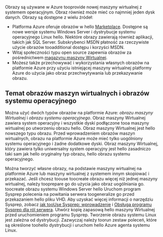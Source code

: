 

Obrazy są używane w Azure tooprovide nowej maszyny wirtualnej z systemem operacyjnym. Obraz również może mieć co najmniej jeden dysk danych. Obrazy są dostępne z wielu źródeł:

* Platforma Azure oferuje obrazów w hello [Marketplace](https://azure.microsoft.com/gallery/virtual-machines/). Dostępne są nowe wersje systemu Windows Server i dystrybucje systemu operacyjnego Linux hello. Niektóre obrazy zawierają również aplikacji, takich jak SQL Server. Subskrybenci MSDN płatność za rzeczywiste użycie obrazów tooadditional dostępu i korzyści MSDN.
* Witaj społeczności typu open source zapewnia obrazów za pośrednictwem [magazynu maszyny Wirtualnej](http://vmdepot.msopentech.com/List/Index).
* Możesz także przechowywać i wykorzystania własnych obrazów na platformie Azure przy użyciu istniejącej maszyny wirtualnej platformy Azure do użycia jako obraz przechwytywania lub przekazywanie obrazu.

## <a name="about-vm-images-and-os-images"></a>Temat obrazów maszyn wirtualnych i obrazów systemu operacyjnego
Można użyć dwóch typów obrazów na platformie Azure: *obrazu maszyny Wirtualnej* i *obrazu systemu operacyjnego*. Obraz maszyny Wirtualnej zawiera system operacyjny i wszystkie dyski podłączone tooa maszyny wirtualnej po utworzeniu obrazu hello. Obraz maszyny Wirtualnej jest hello nowszego typu obrazu. Przed wprowadzeniem obrazów maszyn wirtualnych, obrazu na platformie Azure może mieć tylko uogólniony systemu operacyjnego i żadne dodatkowe dyski. Obraz maszyny Wirtualnej, który zawiera tylko uniwersalny system operacyjny jest hello zasadniczo taki sam jak hello oryginalny typ obrazu, hello obrazu systemu operacyjnego.

Można tworzyć własne obrazy, na podstawie maszyny wirtualnej na platformie Azure lub maszyny wirtualnej z systemem innym skopiować i przekazać. Jeśli chcesz toouse toocreate obrazu więcej niż jednej maszyny wirtualnej, należy tooprepare go do użycia jako obraz uogólniania go. toocreate obrazu systemu Windows Server hello Uruchom program Sysprep polecenia na powitania serwera toogeneralize go przed przekazaniem hello pliku VHD. Aby uzyskać więcej informacji o narzędziu Sysprep, zobacz [jak tooUse Sysprep: wprowadzenie](http://go.microsoft.com/fwlink/p/?LinkId=392030) i [Obsługa programu Sysprep dla ról serwera](https://msdn.microsoft.com/windows/hardware/commercialize/manufacture/desktop/sysprep-support-for-server-roles). Utwórz kopię zapasową hello maszyny Wirtualnej przed uruchomieniem programu Sysprep. Tworzenie obrazu systemu Linux jest zależna od dystrybucji. Zazwyczaj należy toorun zestaw poleceń, które są określone toohello dystrybucji i uruchom hello Azure agenta systemu Linux.
